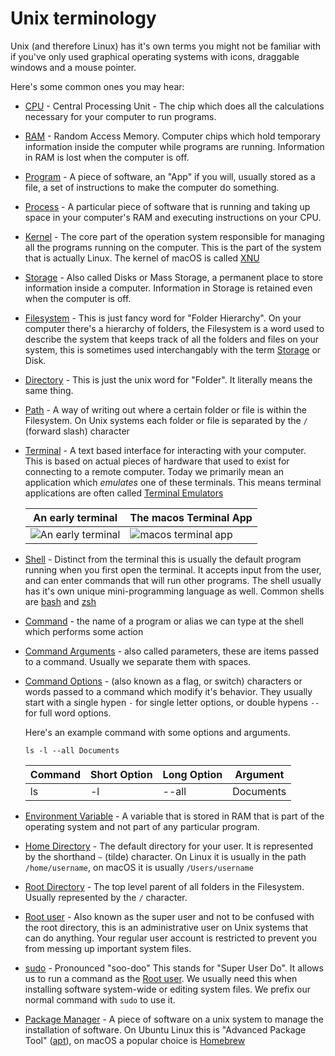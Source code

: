 # Unix terminology

Unix (and therefore Linux) has it's own terms you might not be familiar with if you've only used
graphical operating systems with icons, draggable windows and a mouse pointer.

Here's some common ones you may hear:

- [CPU] - Central Processing Unit - The chip which does all the calculations necessary for your computer to run programs.
- [RAM] - Random Access Memory. Computer chips which hold temporary information inside the computer while programs are running. Information in RAM is lost when the computer is off.
- [Program] - A piece of software, an "App" if you will, usually stored as a file, a set of instructions to make the computer do something.
- [Process] - A particular piece of software that is running and taking up space in your computer's RAM and executing instructions on your CPU.
- [Kernel] - The core part of the operation system responsible for managing all the programs running on the computer. This is the part of the system that is actually Linux. The kernel of macOS is called [XNU]
- [Storage] - Also called Disks or Mass Storage, a permanent place to store information inside a computer. Information in Storage is retained even when the computer is off.
- [Filesystem] - This is just fancy word for "Folder Hierarchy". On your computer
  there's a hierarchy of folders, the Filesystem is a word used to describe the system that keeps track of all the folders and files on your system, this is sometimes used interchangably with the term [Storage] or Disk.
- [Directory] - This is just the unix word for "Folder". It literally means the same thing.
- [Path] - A way of writing out where a certain folder or file is within the Filesystem. On Unix systems each folder or file is separated by the `/` (forward slash) character
- [Terminal] - A text based interface for interacting with your computer. This is
  based on actual pieces of hardware that used to exist for connecting to a remote computer. Today we primarily mean an application which _emulates_ one of these terminals. This means terminal applications are often called [Terminal Emulators]

  | An early terminal    | The macos Terminal App |
  | -------------------- | ---------------------- |
  | ![An early terminal] | ![macos terminal app]  |

- [Shell] - Distinct from the terminal this is usually the default program running when you first open the terminal. It accepts input from the user, and can enter commands that will run other programs. The shell usually has it's own unique mini-programming language as well. Common shells are [bash] and [zsh]
- [Command] - the name of a program or alias we can type at the shell which performs some action
- [Command Arguments] - also called parameters, these are items passed to a command. Usually we separate them with spaces.
- [Command Options] - (also known as a flag, or switch) characters or words passed to a command which modify it's behavior. They usually start with a single hypen `-` for single letter options, or double hypens `--` for full word options.

  Here's an example command with some options and arguments.

      ls -l --all Documents

  | Command | Short Option | Long Option | Argument  |
  | ------- | ------------ | ----------- | --------- |
  | ls      | -l           | --all       | Documents |

- [Environment Variable] - A variable that is stored in RAM that is part of the operating system and not part of any particular program.
- [Home Directory] - The default directory for your user. It is represented
  by the shorthand `~` (tilde) character. On Linux it is usually in the path `/home/username`, on macOS it is usually `/Users/username`
- [Root Directory] - The top level parent of all folders in the Filesystem. Usually represented by the `/` character.
- [Root user] - Also known as the super user and not to be confused with the root directory, this is an administrative user on Unix systems that can do anything. Your regular user account is restricted to prevent you from messing up important system files.
- [sudo] - Pronounced "soo-doo" This stands for "Super User Do". It allows us to run a command as the [Root user]. We usually need this when installing software system-wide or editing system files. We prefix our normal command with `sudo` to use it.
- [Package Manager] - A piece of software on a unix system to manage the installation of software. On Ubuntu Linux this is "Advanced Package Tool" ([apt]), on macOS a popular choice is [Homebrew]

[cpu]: https://en.wikipedia.org/wiki/Central_processing_unit
[ram]: https://en.wikipedia.org/wiki/Random-access_memory
[storage]: https://en.wikipedia.org/wiki/Mass_storage
[program]: https://en.wikipedia.org/wiki/Computer_program
[process]: https://en.wikipedia.org/wiki/Process_(computing)
[environment variable]: https://en.wikipedia.org/wiki/Environment_variable
[home directory]: https://en.wikipedia.org/wiki/Home_directory
[filesystem]: https://en.wikipedia.org/wiki/File_system
[directory]: https://en.wikipedia.org/wiki/Directory_(computing)
[terminal emulators]: https://en.wikipedia.org/wiki/Terminal_emulator
[terminal]: https://en.wikipedia.org/wiki/Computer_terminal
[path]: https://en.wikipedia.org/wiki/Path_(computing)
[root directory]: https://en.wikipedia.org/wiki/Root_directory
[shell]: https://en.wikipedia.org/wiki/Shell_%28computing%29
[root user]: https://en.wikipedia.org/wiki/Superuser
[sudo]: https://en.wikipedia.org/wiki/Sudo
[package manager]: https://en.wikipedia.org/wiki/Package_manager
[apt]: https://en.wikipedia.org/wiki/APT_(software)
[command]: https://en.wikipedia.org/wiki/Command_(computing)
[command arguments]: https://en.wikipedia.org/wiki/Command-line_interface#Arguments
[command options]: https://en.wikipedia.org/wiki/Command-line_interface#Command-line_option
[homebrew]: https://brew.sh
[kernel]: https://en.wikipedia.org/wiki/Kernel_(operating_system)
[xnu]: https://en.wikipedia.org/wiki/XNU
[linux]: https://www.kernel.org/
[an early terminal]: https://upload.wikimedia.org/wikipedia/commons/thumb/9/9f/DEC_VT100_terminal_transparent.png/270px-DEC_VT100_terminal_transparent.png
[macos terminal app]: https://upload.wikimedia.org/wikipedia/commons/thumb/7/78/Appleterminal2.png/320px-Appleterminal2.png
[bash]: https://www.gnu.org/software/bash/
[zsh]: https://www.zsh.org
